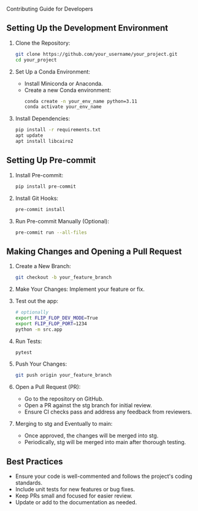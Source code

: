 Contributing Guide for Developers

Setting Up the Development Environment
--------------------------------------
1. Clone the Repository:
	 ```bash
	 git clone https://github.com/your_username/your_project.git
	 cd your_project
	 ```
2. Set Up a Conda Environment:
	- Install Miniconda or Anaconda.
	- Create a new Conda environment:
        ```bash
        conda create -n your_env_name python=3.11
	    conda activate your_env_name
        ```

3. Install Dependencies:
    ```bash
	pip install -r requirements.txt
	apt update
	apt install libcairo2
    ```

Setting Up Pre-commit
---------------------
1. Install Pre-commit:
	```bash
    pip install pre-commit
    ```

2. Install Git Hooks:
	```bash
    pre-commit install
    ```

3. Run Pre-commit Manually (Optional):
	```bash
    pre-commit run --all-files
    ```

Making Changes and Opening a Pull Request
-----------------------------------------
1. Create a New Branch:
	```bash
    git checkout -b your_feature_branch
    ```

2. Make Your Changes: Implement your feature or fix.

3. Test out the app:
	```bash
	# optionally
	export FLIP_FLOP_DEV_MODE=True
	export FLIP_FLOP_PORT=1234
	python -m src.app
	```

3. Run Tests:
	```bash
    pytest
    ```

4. Push Your Changes:
	```bash
    git push origin your_feature_branch
    ```

5. Open a Pull Request (PR):
	- Go to the repository on GitHub.
	- Open a PR against the stg branch for initial review.
	- Ensure CI checks pass and address any feedback from reviewers.

6. Merging to stg and Eventually to main:
	- Once approved, the changes will be merged into stg.
	- Periodically, stg will be merged into main after thorough testing.

Best Practices
--------------
- Ensure your code is well-commented and follows the project's coding standards.
- Include unit tests for new features or bug fixes.
- Keep PRs small and focused for easier review.
- Update or add to the documentation as needed.
